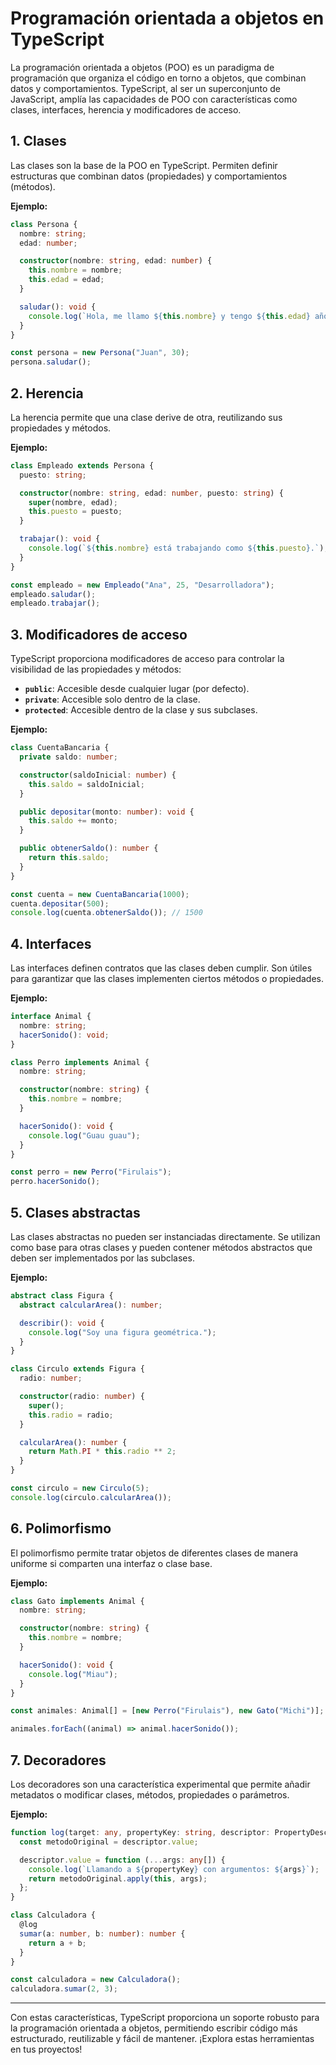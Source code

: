 # Programación orientada a objetos en TypeScript

La programación orientada a objetos (POO) es un paradigma de programación que organiza el código en torno a objetos, que combinan datos y comportamientos. TypeScript, al ser un superconjunto de JavaScript, amplía las capacidades de POO con características como clases, interfaces, herencia y modificadores de acceso.

## 1. **Clases**

Las clases son la base de la POO en TypeScript. Permiten definir estructuras que combinan datos (propiedades) y comportamientos (métodos).

**Ejemplo:**
```typescript
class Persona {
  nombre: string;
  edad: number;

  constructor(nombre: string, edad: number) {
    this.nombre = nombre;
    this.edad = edad;
  }

  saludar(): void {
    console.log(`Hola, me llamo ${this.nombre} y tengo ${this.edad} años.`);
  }
}

const persona = new Persona("Juan", 30);
persona.saludar();
```

## 2. **Herencia**

La herencia permite que una clase derive de otra, reutilizando sus propiedades y métodos.

**Ejemplo:**
```typescript
class Empleado extends Persona {
  puesto: string;

  constructor(nombre: string, edad: number, puesto: string) {
    super(nombre, edad);
    this.puesto = puesto;
  }

  trabajar(): void {
    console.log(`${this.nombre} está trabajando como ${this.puesto}.`);
  }
}

const empleado = new Empleado("Ana", 25, "Desarrolladora");
empleado.saludar();
empleado.trabajar();
```

## 3. **Modificadores de acceso**

TypeScript proporciona modificadores de acceso para controlar la visibilidad de las propiedades y métodos:

- **`public`**: Accesible desde cualquier lugar (por defecto).
- **`private`**: Accesible solo dentro de la clase.
- **`protected`**: Accesible dentro de la clase y sus subclases.

**Ejemplo:**
```typescript
class CuentaBancaria {
  private saldo: number;

  constructor(saldoInicial: number) {
    this.saldo = saldoInicial;
  }

  public depositar(monto: number): void {
    this.saldo += monto;
  }

  public obtenerSaldo(): number {
    return this.saldo;
  }
}

const cuenta = new CuentaBancaria(1000);
cuenta.depositar(500);
console.log(cuenta.obtenerSaldo()); // 1500
```

## 4. **Interfaces**

Las interfaces definen contratos que las clases deben cumplir. Son útiles para garantizar que las clases implementen ciertos métodos o propiedades.

**Ejemplo:**
```typescript
interface Animal {
  nombre: string;
  hacerSonido(): void;
}

class Perro implements Animal {
  nombre: string;

  constructor(nombre: string) {
    this.nombre = nombre;
  }

  hacerSonido(): void {
    console.log("Guau guau");
  }
}

const perro = new Perro("Firulais");
perro.hacerSonido();
```

## 5. **Clases abstractas**

Las clases abstractas no pueden ser instanciadas directamente. Se utilizan como base para otras clases y pueden contener métodos abstractos que deben ser implementados por las subclases.

**Ejemplo:**
```typescript
abstract class Figura {
  abstract calcularArea(): number;

  describir(): void {
    console.log("Soy una figura geométrica.");
  }
}

class Circulo extends Figura {
  radio: number;

  constructor(radio: number) {
    super();
    this.radio = radio;
  }

  calcularArea(): number {
    return Math.PI * this.radio ** 2;
  }
}

const circulo = new Circulo(5);
console.log(circulo.calcularArea());
```

## 6. **Polimorfismo**

El polimorfismo permite tratar objetos de diferentes clases de manera uniforme si comparten una interfaz o clase base.

**Ejemplo:**
```typescript
class Gato implements Animal {
  nombre: string;

  constructor(nombre: string) {
    this.nombre = nombre;
  }

  hacerSonido(): void {
    console.log("Miau");
  }
}

const animales: Animal[] = [new Perro("Firulais"), new Gato("Michi")];

animales.forEach((animal) => animal.hacerSonido());
```

## 7. **Decoradores**

Los decoradores son una característica experimental que permite añadir metadatos o modificar clases, métodos, propiedades o parámetros.

**Ejemplo:**
```typescript
function log(target: any, propertyKey: string, descriptor: PropertyDescriptor) {
  const metodoOriginal = descriptor.value;

  descriptor.value = function (...args: any[]) {
    console.log(`Llamando a ${propertyKey} con argumentos: ${args}`);
    return metodoOriginal.apply(this, args);
  };
}

class Calculadora {
  @log
  sumar(a: number, b: number): number {
    return a + b;
  }
}

const calculadora = new Calculadora();
calculadora.sumar(2, 3);
```

---

Con estas características, TypeScript proporciona un soporte robusto para la programación orientada a objetos, permitiendo escribir código más estructurado, reutilizable y fácil de mantener. ¡Explora estas herramientas en tus proyectos!